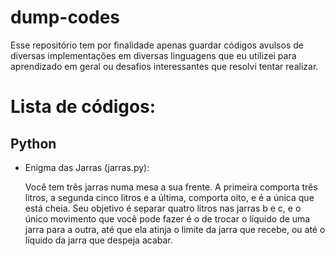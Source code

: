 # dump-codes
Esse repositório tem por finalidade apenas guardar códigos avulsos de diversas implementações em diversas linguagens que eu utilizei para aprendizado em geral ou desafios interessantes que resolvi tentar realizar.

# Lista de códigos:

## Python

* Enigma das Jarras (jarras.py): 

    Você tem três jarras numa mesa a sua frente.
    A primeira comporta três litros, a segunda cinco litros e a última, comporta oito, e é a única que está cheia.
    Seu objetivo é separar quatro litros nas jarras b e c, e o único movimento que você pode fazer
    é o de trocar o líquido de uma jarra para a outra, até que ela atinja o limite da jarra que recebe,
    ou até o líquido da jarra que despeja acabar.
